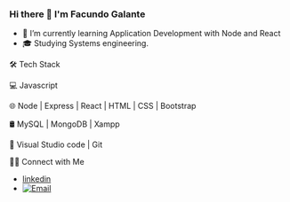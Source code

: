 ### Hi there 👋 I'm Facundo Galante

- 🔭 I’m currently learning Application Development with Node and React
- 🎓 Studying Systems engineering.

🛠 Tech Stack

💻  Javascript 

🌐  Node | Express | React | HTML | CSS | Bootstrap

🛢   MySQL | MongoDB | Xampp

🔧  Visual Studio code | Git 

🤝🏻 Connect with Me

- [linkedin](https://www.linkedin.com/in/facundogalante)
- <a href="mailto:facusgalante@gmail.com"><img alt="Email" src="https://img.shields.io/badge/Email-facusgalante@gmail.com-blue?style=flat-square&logo=gmail"></a>


